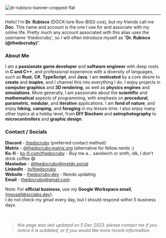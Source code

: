 ![dr-rubisco-banner-cropped-flat](https://user-images.githubusercontent.com/76263371/169357861-c368b75f-df2f-4654-b1eb-8074aea51867.png)

---

Hello! I'm **Dr. Rubisco** (DOCK-tore Roo-BISS-coe), but my friends call me **Doc**. This name and account is the one I use for and associate with my online life. Pretty much any account associated with this alias uses the username 'thedocruby', so I will often introduce myself as "**Dr. Rubisco (@thedocruby)**".

### About Me
I am a **passionate game developer** and **software engineer** with deep roots in **C and C++**, and professional experience with a diversity of languages, such as **Rust**, **C#**, **TypeScript**, and **Java**. I am **motivated** by a core desire to **create** and **inspire**, and I channel this into everything I do. I enjoy projects in **computer graphics** and **3D rendering**, as well as **physics engines** and **simulations**. More generally, I am passionate about the **scientific** and **mathematical** aspects of programming, with emphasis on **procedural**, **parametric**, **modular**, and **iterative** applications. I am **fond of nature**, and enjoy **hiking**, **camping**, and **foraging** in my lesiure time. I also enjoy many other topics at a hobby level, from **DIY Biochem** and **astrophotography** to **microcontrollers** and **graphic design**.

### Contact / Socials
**Discord** -  [thedocruby](https://discord.com/) (preferred contact method) <br>
**Matrix** - [@thedocruby:matrix.org](https://matrix.to/#/@thedocruby:matrix.org) (alternative for fellow nerds :) <br>
**Ko-fi** - [ko-fi.com/thedocruby](https://ko-fi.com/thedocruby) - Buy me a... sandwich or smth, idk, I don't drink coffee 😅 <br>
**Mastodon** - [@thedocruby@mstdn.social](https://mstdn.social/@thedocruby) <br>
**LinkedIn** - [in/thedocruby](https://www.linkedin.com/in/thedocruby) <br>
**Website** - [thedocruby.dev](https://thedocruby.dev/) - Needs updating <br>
**Email** - [thedocruby@gmail.com](mailto:thedocruby@gmail.com) <br>

Note: For **official business**, use my **Google Workspace email**, ([mpysell@srclabs.dev](mailto:mpysell@srclabs.dev)). <br>
I do not check my gmail every day, but I should respond within 5 business days. <br> <br> <br> 
> *this page was last updated on 5 Dec 2023. please contact me if you notice it is outdated, or if you would like more recent information.*
